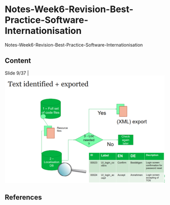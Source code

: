 # Notes-Week6-Revision-Best-Practice-Software-Internationisation
Notes-Week6-Revision-Best-Practice-Software-Internationisation

## Content

Slide 9/37 | [![static/images/Screenshot-2023-10-16-202738-Best-Prac-Slide-1.png](https://github.com/CoderSales/Notes-Week6-Revision-Best-Practice-Software-Internationisation/blob/main/static/images/Screenshot-2023-10-16-202738-Best-Prac-Slide-1.png)](https://learn.ul.ie/d2l/le/lessons/10835/topics/457621)

## References

